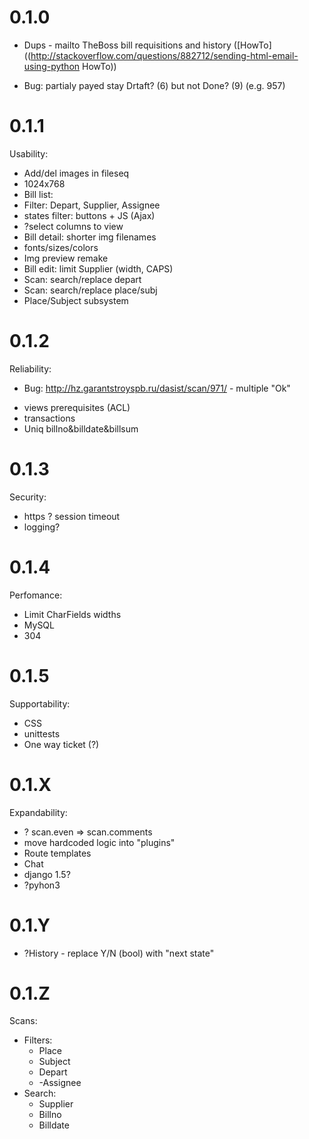 # 0.1.0
* Dups - mailto TheBoss bill requisitions and history ([HowTo]((http://stackoverflow.com/questions/882712/sending-html-email-using-python HowTo))
- Bug: partialy payed stay Drtaft? (6) but not Done? (9) (e.g. 957)

# 0.1.1

Usability:

* Add/del images in fileseq
* 1024x768
* Bill list:
 * Filter: Depart, Supplier, Assignee
 * states filter: buttons + JS (Ajax)
 * ?select columns to view
* Bill detail: shorter img filenames
* fonts/sizes/colors
* Img preview remake
* Bill edit: limit Supplier (width, CAPS)
* Scan: search/replace depart
* Scan: search/replace place/subj
* Place/Subject subsystem

# 0.1.2

Reliability:

+ Bug: http://hz.garantstroyspb.ru/dasist/scan/971/ - multiple "Ok"
* views prerequisites (ACL)
* transactions
* Uniq billno&billdate&billsum

# 0.1.3

Security:

* https
? session timeout
* logging?

# 0.1.4

Perfomance:

* Limit CharFields widths
* MySQL
* 304

# 0.1.5

Supportability:

* CSS
* unittests
* One way ticket (?)

# 0.1.X

Expandability:

* ? scan.even => scan.comments
* move hardcoded logic into "plugins"
* Route templates
* Chat
* django 1.5?
* ?pyhon3

# 0.1.Y

* ?History - replace Y/N (bool) with "next state"

# 0.1.Z

Scans:

* Filters:
	* Place
	* Subject
	* Depart
	* -Assignee
* Search:
	* Supplier
	* Billno
	* Billdate
